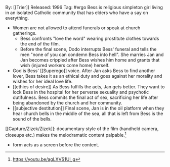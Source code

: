 By: [[Trier]]
Released: 1996
Tag: #ergo
Bess is religious simpleton girl living in an isolated Catholic community that has elders who have a say on everything.
- Women are not allowed to attend funerals or speak at church gatherings.
	- Bess confronts "love the word" wearing prostitute clothes towards the end of the film.
	- Before the final scene, Dodo interrupts Bess' funeral and tells the men "none of you can condemn Bess into hell".
She marries Jan and Jan becomes crippled after Bess wishes him home and grants that wish (injured workers come home) herself.
- God is Bess' [[Superego]] voice.
After Jan asks Bess to find another lover, Bess takes it as an ethical duty and goes against her morality and wishes for her ideal love life.
- [[ethics of desire]]
As Bess fulfills the acts, Jan gets better.
They want to lock Bess in the hospital for her perverse sexuality and psychotic dutifulness.
Bess commits the final act of sex, sacrificing her life after being abandoned by the church and her community.
- [[subjective destitution]]
Final scene, Jan is in the oil platform when they hear church bells in the middle of the sea, all that is left from Bess is the sound of the bells.

[[Capture/Zizek/Zizek]]: documentary style of the film (handheld camera, closeups etc.) makes the melodramatic content palpable.[^1]
- form acts as a screen before the content.

[^1]: https://youtu.be/agLXVS1Ul_g